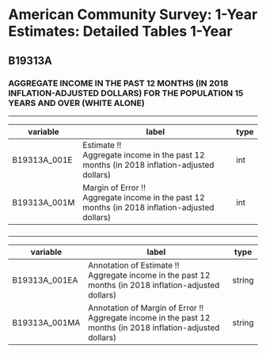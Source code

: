 # American Community Survey: 1-Year Estimates: Detailed Tables 1-Year

## B19313A

### AGGREGATE INCOME IN THE PAST 12 MONTHS (IN 2018 INFLATION-ADJUSTED DOLLARS) FOR THE POPULATION 15 YEARS AND OVER (WHITE ALONE)

___

| variable | label | type |
| ----- | ----- | ----- |
| B19313A_001E | Estimate !!<br>Aggregate income in the past 12 months (in 2018 inflation-adjusted dollars) | int |
| B19313A_001M | Margin of Error !!<br>Aggregate income in the past 12 months (in 2018 inflation-adjusted dollars) | int |
### 

___

| variable | label | type |
| ----- | ----- | ----- |
| B19313A_001EA | Annotation of Estimate !!<br>Aggregate income in the past 12 months (in 2018 inflation-adjusted dollars) | string |
| B19313A_001MA | Annotation of Margin of Error !!<br>Aggregate income in the past 12 months (in 2018 inflation-adjusted dollars) | string |

